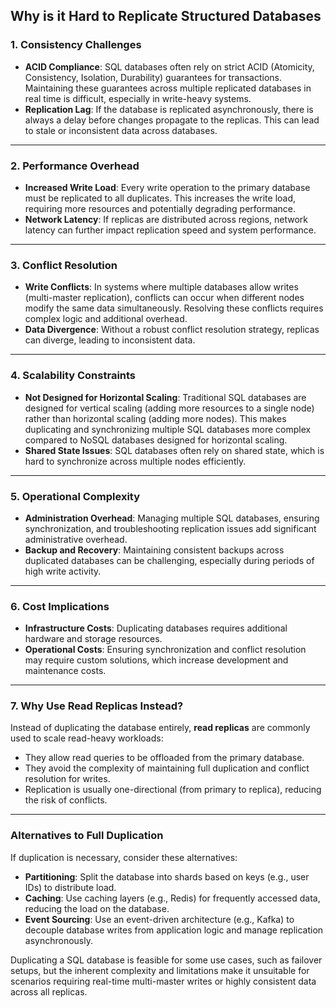 ## Why is it Hard to Replicate Structured Databases

### 1. **Consistency Challenges**
- **ACID Compliance**: SQL databases often rely on strict ACID (Atomicity, Consistency, Isolation, Durability) guarantees for transactions. Maintaining these guarantees across multiple replicated databases in real time is difficult, especially in write-heavy systems.
- **Replication Lag**: If the database is replicated asynchronously, there is always a delay before changes propagate to the replicas. This can lead to stale or inconsistent data across databases.

---

### 2. **Performance Overhead**
- **Increased Write Load**: Every write operation to the primary database must be replicated to all duplicates. This increases the write load, requiring more resources and potentially degrading performance.
- **Network Latency**: If replicas are distributed across regions, network latency can further impact replication speed and system performance.

---

### 3. **Conflict Resolution**
- **Write Conflicts**: In systems where multiple databases allow writes (multi-master replication), conflicts can occur when different nodes modify the same data simultaneously. Resolving these conflicts requires complex logic and additional overhead.
- **Data Divergence**: Without a robust conflict resolution strategy, replicas can diverge, leading to inconsistent data.

---

### 4. **Scalability Constraints**
- **Not Designed for Horizontal Scaling**: Traditional SQL databases are designed for vertical scaling (adding more resources to a single node) rather than horizontal scaling (adding more nodes). This makes duplicating and synchronizing multiple SQL databases more complex compared to NoSQL databases designed for horizontal scaling.
- **Shared State Issues**: SQL databases often rely on shared state, which is hard to synchronize across multiple nodes efficiently.

---

### 5. **Operational Complexity**
- **Administration Overhead**: Managing multiple SQL databases, ensuring synchronization, and troubleshooting replication issues add significant administrative overhead.
- **Backup and Recovery**: Maintaining consistent backups across duplicated databases can be challenging, especially during periods of high write activity.

---

### 6. **Cost Implications**
- **Infrastructure Costs**: Duplicating databases requires additional hardware and storage resources.
- **Operational Costs**: Ensuring synchronization and conflict resolution may require custom solutions, which increase development and maintenance costs.

---

### 7. **Why Use Read Replicas Instead?**
Instead of duplicating the database entirely, **read replicas** are commonly used to scale read-heavy workloads:
- They allow read queries to be offloaded from the primary database.
- They avoid the complexity of maintaining full duplication and conflict resolution for writes.
- Replication is usually one-directional (from primary to replica), reducing the risk of conflicts.

---

### Alternatives to Full Duplication
If duplication is necessary, consider these alternatives:
- **Partitioning**: Split the database into shards based on keys (e.g., user IDs) to distribute load.
- **Caching**: Use caching layers (e.g., Redis) for frequently accessed data, reducing the load on the database.
- **Event Sourcing**: Use an event-driven architecture (e.g., Kafka) to decouple database writes from application logic and manage replication asynchronously.

Duplicating a SQL database is feasible for some use cases, such as failover setups, but the inherent complexity and limitations make it unsuitable for scenarios requiring real-time multi-master writes or highly consistent data across all replicas.
